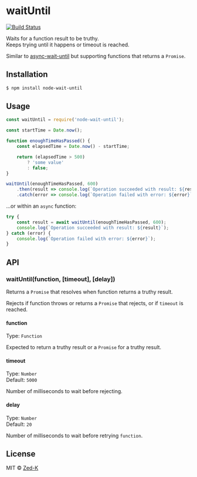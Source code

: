 # waitUntil

[![Build Status](https://travis-ci.com/zed-k/wait-until.svg?branch=master)](https://travis-ci.com/zed-k/wait-until)

Waits for a function result to be truthy.<br>
Keeps trying until it happens or timeout is reached.

Similar to [async-wait-until](https://www.npmjs.com/package/async-wait-until) but supporting functions that returns a `Promise`.

## Installation

```bash
$ npm install node-wait-until
```

## Usage

```js
const waitUntil = require('node-wait-until');

const startTime = Date.now();

function enoughTimeHasPassed() {
    const elapsedTime = Date.now() - startTime;

    return (elapsedTime > 500)
        ? 'some value'
        : false;
}

waitUntil(enoughTimeHasPassed, 600)
    .then(result => console.log(`Operation succeeded with result: ${result}`))
    .catch(error => console.log(`Operation failed with error: ${error}`));
```

...or within an `async` function:

```js
try {
    const result = await waitUntil(enoughTimeHasPassed, 600);
    console.log(`Operation succeeded with result: ${result}`);
} catch (error) {
    console.log(`Operation failed with error: ${error}`);
}
```

## API

### waitUntil(function, [timeout], [delay])

Returns a `Promise` that resolves when function returns a truthy result.

Rejects if function throws or returns a `Promise` that rejects, or if `timeout` is reached.

#### function

Type: `Function`

Expected to return a truthy result or a `Promise` for a truthy result.

#### timeout

Type: `Number`<br>
Default: `5000`

Number of milliseconds to wait before rejecting.

#### delay

Type: `Number`<br>
Default: `20`

Number of milliseconds to wait before retrying `function`.

## License

MIT © [Zed-K](https://zed-k.com)
